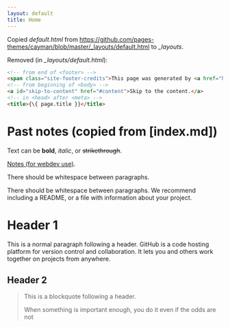 ```yaml
---
layout: default
title: Home
---
```

Copied *default.html* from <https://github.com/pages-themes/cayman/blob/master/_layouts/default.html> to *_layouts*.  

Removed (in *_layouts/default.html*):
```html
<!-- from end of <footer> -->
<span class="site-footer-credits">This page was generated by <a href="https://pages.github.com">GitHub Pages</a>.</span>
<!-- from beginning of <body> -->
<a id="skip-to-content" href="#content">Skip to the content.</a>
<!-- in <head> after <meta> -->
<title>{\{ page.title }}</title>
```



# Past notes (copied from [index.md])

Text can be **bold**, _italic_, or ~~strikethrough~~.

[Notes (for webdev use)](./notes.html).

There should be whitespace between paragraphs.

There should be whitespace between paragraphs. We recommend including a README, or a file with information about your project.

# Header 1

This is a normal paragraph following a header. GitHub is a code hosting platform for version control and collaboration. It lets you and others work together on projects from anywhere.

## Header 2

> This is a blockquote following a header.
>
> When something is important enough, you do it even if the odds are not
